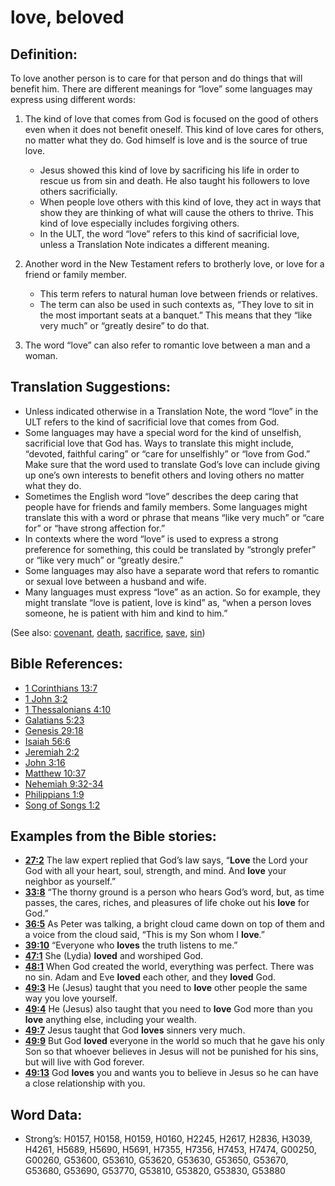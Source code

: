 # love, beloved

## Definition:

To love another person is to care for that person and do things that will benefit him. There are different meanings for “love” some languages may express using different words:

1. The kind of love that comes from God is focused on the good of others even when it does not benefit oneself. This kind of love cares for others, no matter what they do. God himself is love and is the source of true love.

    * Jesus showed this kind of love by sacrificing his life in order to rescue us from sin and death. He also taught his followers to love others sacrificially.
    * When people love others with this kind of love, they act in ways that show they are thinking of what will cause the others to thrive. This kind of love especially includes forgiving others.
    * In the ULT, the word “love” refers to this kind of sacrificial love, unless a Translation Note indicates a different meaning.

2. Another word in the New Testament refers to brotherly love, or love for a friend or family member.

    * This term refers to natural human love between friends or relatives.
    * The term can also be used in such contexts as, “They love to sit in the most important seats at a banquet.” This means that they “like very much” or “greatly desire” to do that.

3. The word “love” can also refer to romantic love between a man and a woman.

## Translation Suggestions:

* Unless indicated otherwise in a Translation Note, the word “love” in the ULT refers to the kind of sacrificial love that comes from God.
* Some languages may have a special word for the kind of unselfish, sacrificial love that God has. Ways to translate this might include, “devoted, faithful caring” or “care for unselfishly” or “love from God.” Make sure that the word used to translate God’s love can include giving up one’s own interests to benefit others and loving others no matter what they do.
* Sometimes the English word “love” describes the deep caring that people have for friends and family members. Some languages might translate this with a word or phrase that means “like very much” or “care for” or “have strong affection for.”
* In contexts where the word “love” is used to express a strong preference for something, this could be translated by “strongly prefer” or “like very much” or “greatly desire.”
* Some languages may also have a separate word that refers to romantic or sexual love between a husband and wife.
* Many languages must express “love” as an action. So for example, they might translate “love is patient, love is kind” as, “when a person loves someone, he is patient with him and kind to him.”

(See also: [covenant](../kt/covenant.md), [death](../other/death.md), [sacrifice](../other/sacrifice.md), [save](../kt/save.md), [sin](../kt/sin.md))

## Bible References:

* [1 Corinthians 13:7](rc://en/tn/help/1co/13/07)
* [1 John 3:2](rc://en/tn/help/1jn/03/02)
* [1 Thessalonians 4:10](rc://en/tn/help/1th/04/10)
* [Galatians 5:23](rc://en/tn/help/gal/05/23)
* [Genesis 29:18](rc://en/tn/help/gen/29/18)
* [Isaiah 56:6](rc://en/tn/help/isa/56/06)
* [Jeremiah 2:2](rc://en/tn/help/jer/02/02)
* [John 3:16](rc://en/tn/help/jhn/03/16)
* [Matthew 10:37](rc://en/tn/help/mat/10/37)
* [Nehemiah 9:32-34](rc://en/tn/help/neh/09/32)
* [Philippians 1:9](rc://en/tn/help/php/01/09)
* [Song of Songs 1:2](rc://en/tn/help/sng/01/02)

## Examples from the Bible stories:

* __[27:2](rc://en/tn/help/obs/27/02)__ The law expert replied that God’s law says, “__Love__ the Lord your God with all your heart, soul, strength, and mind. And __love__ your neighbor as yourself.”
* __[33:8](rc://en/tn/help/obs/33/08)__ “The thorny ground is a person who hears God’s word, but, as time passes, the cares, riches, and pleasures of life choke out his __love__ for God.”
* __[36:5](rc://en/tn/help/obs/36/05)__ As Peter was talking, a bright cloud came down on top of them and a voice from the cloud said, “This is my Son whom I __love__.”
* __[39:10](rc://en/tn/help/obs/39/10)__ “Everyone who __loves__ the truth listens to me.”
* __[47:1](rc://en/tn/help/obs/47/01)__ She (Lydia) __loved__ and worshiped God.
* __[48:1](rc://en/tn/help/obs/48/01)__ When God created the world, everything was perfect. There was no sin. Adam and Eve __loved__ each other, and they __loved__ God.
* __[49:3](rc://en/tn/help/obs/49/03)__ He (Jesus) taught that you need to __love__ other people the same way you love yourself.
* __[49:4](rc://en/tn/help/obs/49/04)__ He (Jesus) also taught that you need to __love__ God more than you __love__ anything else, including your wealth.
* __[49:7](rc://en/tn/help/obs/49/07)__ Jesus taught that God __loves__ sinners very much.
* __[49:9](rc://en/tn/help/obs/49/09)__ But God __loved__ everyone in the world so much that he gave his only Son so that whoever believes in Jesus will not be punished for his sins, but will live with God forever.
* __[49:13](rc://en/tn/help/obs/49/13)__ God __loves__ you and wants you to believe in Jesus so he can have a close relationship with you.

## Word Data:

* Strong’s: H0157, H0158, H0159, H0160, H2245, H2617, H2836, H3039, H4261, H5689, H5690, H5691, H7355, H7356, H7453, H7474, G00250, G00260, G53600, G53610, G53620, G53630, G53650, G53670, G53680, G53690, G53770, G53810, G53820, G53830, G53880
